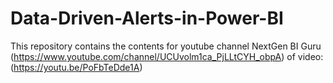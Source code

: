 # Data-Driven-Alerts-in-Power-BI
This repository contains the contents for youtube channel NextGen BI Guru (https://www.youtube.com/channel/UCUvolm1ca_PjLLtCYH_obpA) of video:   (https://youtu.be/PoFbTeDde1A)
